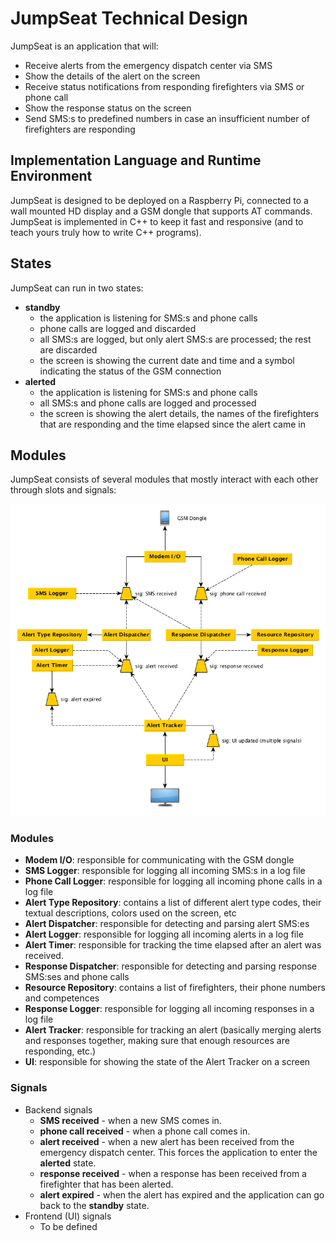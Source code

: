 JumpSeat Technical Design
=========================

JumpSeat is an application that will:

- Receive alerts from the emergency dispatch center via SMS
- Show the details of the alert on the screen
- Receive status notifications from responding firefighters via SMS or phone call
- Show the response status on the screen
- Send SMS:s to predefined numbers in case an insufficient number of firefighters are responding

## Implementation Language and Runtime Environment

JumpSeat is designed to be deployed on a Raspberry Pi, connected to a wall mounted HD display
and a GSM dongle that supports AT commands. JumpSeat is implemented in C++ to keep it fast 
and responsive (and to teach yours truly how to write C++ programs).

## States

JumpSeat can run in two states:

- **standby**
  - the application is listening for SMS:s and phone calls
  - phone calls are logged and discarded
  - all SMS:s are logged, but only alert SMS:s are processed; the rest are discarded
  - the screen is showing the current date and time and a symbol indicating the status of the GSM connection
- **alerted**
  - the application is listening for SMS:s and phone calls
  - all SMS:s and phone calls are logged and processed
  - the screen is showing the alert details, the names of the firefighters that are responding and the time elapsed since the alert came in

## Modules

JumpSeat consists of several modules that mostly interact with each other through slots and signals:

![JumpSeat modules](modules.png)

### Modules

- **Modem I/O**: responsible for communicating with the GSM dongle
- **SMS Logger**: responsible for logging all incoming SMS:s in a log file
- **Phone Call Logger**: responsible for logging all incoming phone calls in a log file
- **Alert Type Repository**: contains a list of different alert type codes, their textual descriptions, colors used on the screen, etc
- **Alert Dispatcher**: responsible for detecting and parsing alert SMS:es
- **Alert Logger**: responsible for logging all incoming alerts in a log file
- **Alert Timer**: responsible for tracking the time elapsed after an alert was received.
- **Response Dispatcher**: responsible for detecting and parsing response SMS:ses and phone calls
- **Resource Repository**: contains a list of firefighters, their phone numbers and competences
- **Response Logger**: responsible for logging all incoming responses in a log file
- **Alert Tracker**: responsible for tracking an alert (basically merging alerts and responses together, making sure that enough resources are responding, etc.)
- **UI**: responsible for showing the state of the Alert Tracker on a screen

### Signals

- Backend signals
  - **SMS received** - when a new SMS comes in.
  - **phone call received** - when a phone call comes in.
  - **alert received** - when a new alert has been received from the emergency dispatch center. This forces the application to enter the **alerted** state.
  - **response received** - when a response has been received from a firefighter that has been alerted.
  - **alert expired** - when the alert has expired and the application can go back to the **standby** state.
- Frontend (UI) signals
  - To be defined